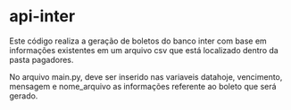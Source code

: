 # api-inter
Este código realiza a geração de boletos do banco inter com base em informações existentes em um arquivo csv que está localizado dentro da pasta pagadores.

No arquivo main.py, deve ser inserido nas variaveis datahoje, vencimento, mensagem e nome_arquivo as informações referente ao boleto que será gerado.


